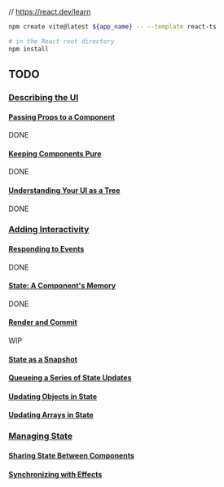 // https://react.dev/learn

```bash
npm create vite@latest ${app_name} -- --template react-ts

# in the React root directory
npm install
```

## TODO

### [Describing the UI](https://react.dev/learn/describing-the-ui)

#### [Passing Props to a Component](https://react.dev/learn/passing-props-to-a-component)
DONE

#### [Keeping Components Pure](https://react.dev/learn/keeping-components-pure)
DONE

#### [Understanding Your UI as a Tree](https://react.dev/learn/understanding-your-ui-as-a-tree)
DONE

### [Adding Interactivity](https://react.dev/learn/adding-interactivity)
#### [Responding to Events](https://react.dev/learn/responding-to-events)

DONE

#### [State: A Component's Memory](https://react.dev/learn/state-a-components-memory)
DONE

#### [Render and Commit](https://react.dev/learn/render-and-commit)
WIP

#### [State as a Snapshot]()

#### [Queueing a Series of State Updates]()

#### [Updating Objects in State]()

#### [Updating Arrays in State]()

### [Managing State](https://react.dev/learn/managing-state)
#### [Sharing State Between Components](https://react.dev/learn/sharing-state-between-components)

#### [Synchronizing with Effects]()
